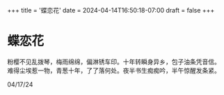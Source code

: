 +++
title = '蝶恋花'
date = 2024-04-14T16:50:18-07:00
draft = false
+++


# 蝶恋花

粉樱不见乱拨琴，梅雨绵绵，偏淋锈车印。十年转瞬身异乡，包子油条凭音信。
难得尘埃惹一物，青葱十年，了了落何处。夜半书生痴痴吟，半午惊醒发条紧。

04/17/24
